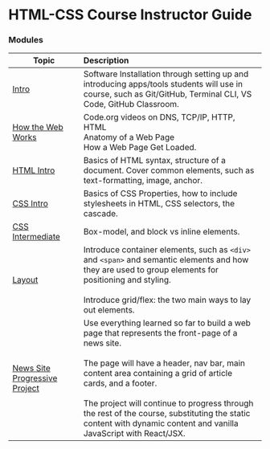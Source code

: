# HTML-CSS Course Instructor Guide

### Modules

Topic | Description
-------|:-
[Intro](intro-module.md) | Software Installation through setting up and introducing apps/tools students will use in course, such as Git/GitHub, Terminal CLI, VS Code, GitHub Classroom.
[How the Web Works](how-the-web-works-module.md) | Code.org videos on DNS, TCP/IP, HTTP, HTML<br/>Anatomy of  a Web Page<br/>How a Web Page Get Loaded.
[HTML Intro](html-intro-module.md) | Basics of HTML syntax, structure of a document. Cover common elements, such as text-formatting, image, anchor.
[CSS Intro](css-intro-module.md) | Basics of CSS Properties, how to include stylesheets in HTML, CSS selectors, the cascade.
[CSS Intermediate](css-intermediate-module.md) | Box-model, and block vs inline elements.
[Layout]() | Introduce container elements, such as `<div>` and `<span>` and semantic elements and how they are used to group elements for positioning and styling. <br/><br/>Introduce grid/flex: the two main ways to lay out elements.
[News Site Progressive Project]() | Use everything learned so far to build a web page that represents the front-page of a news site. <br/><br/>The page will have a header, nav bar, main content area containing a grid of article cards, and a footer. <br/><br/>The project will continue to progress through the rest of the course, substituting the static content with dynamic content and vanilla JavaScript with React/JSX.


